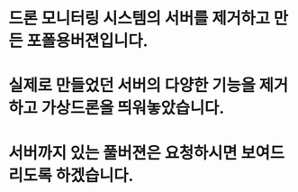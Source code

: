 # 드론 모니터링 시스템의 서버를 제거하고 만든 포폴용버젼입니다. 
# 실제로 만들었던 서버의 다양한 기능을 제거하고 가상드론을 띄워놓았습니다.
# 서버까지 있는 풀버젼은 요청하시면 보여드리도록 하겠습니다.
